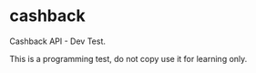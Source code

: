# cashback
Cashback API - Dev Test.

This is a programming test, do not copy use it for learning only.
